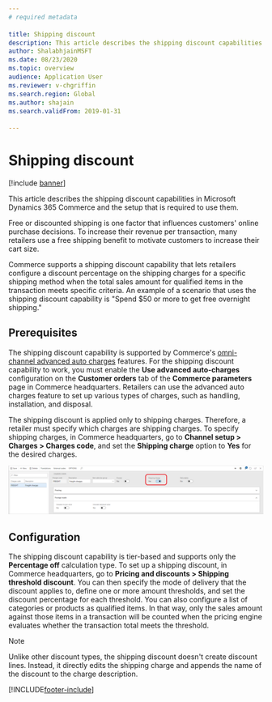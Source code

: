 ```yaml
---
# required metadata

title: Shipping discount
description: This article describes the shipping discount capabilities in Microsoft Dynamics 365 Commerce and the setup that is required to use them.
author: ShalabhjainMSFT
ms.date: 08/23/2020
ms.topic: overview
audience: Application User
ms.reviewer: v-chgriffin
ms.search.region: Global
ms.author: shajain
ms.search.validFrom: 2019-01-31
 
---
```


# Shipping discount

[!include [banner](includes/banner.md)]

This article describes the shipping discount capabilities in Microsoft Dynamics 365 Commerce and the setup that is required to use them.

Free or discounted shipping is one factor that influences customers' online purchase decisions. To increase their revenue per transaction, many retailers use a free shipping benefit to motivate customers to increase their cart size.

Commerce supports a shipping discount capability that lets retailers configure a discount percentage on the shipping charges for a specific shipping method when the total sales amount for qualified items in the transaction meets specific criteria. An example of a scenario that uses the shipping discount capability is "Spend $50 or more to get free overnight shipping."

## Prerequisites

The shipping discount capability is supported by Commerce's [omni-channel advanced auto charges](/dynamics365/unified-operations/retail/omni-auto-charges) features. For the shipping discount capability to work, you must enable the **Use advanced auto-charges** configuration on the **Customer orders** tab of the **Commerce parameters** page in Commerce headquarters. Retailers can use the advanced auto charges feature to set up various types of charges, such as handling, installation, and disposal.

The shipping discount is applied only to shipping charges. Therefore, a retailer must specify which charges are shipping charges. To specify shipping charges, in Commerce headquarters, go to **Channel setup \> Charges \> Charges code**, and set the **Shipping charge** option to **Yes** for the desired charges.

![Specifying a charge as a shipping charge.](./media/Specify_shipping_charge.png)

## Configuration

The shipping discount capability is tier-based and supports only the **Percentage off** calculation type. To set up a shipping discount, in Commerce headquarters, go to **Pricing and discounts \> Shipping threshold discount**. You can then specify the mode of delivery that the discount applies to, define one or more amount thresholds, and set the discount percentage for each threshold. You can also configure a list of categories or products as qualified items. In that way, only the sales amount against those items in a transaction will be counted when the pricing engine evaluates whether the transaction total meets the threshold.

> [!NOTE]
> Unlike other discount types, the shipping discount doesn't create discount lines. Instead, it directly edits the shipping charge and appends the name of the discount to the charge description.

[!INCLUDE[footer-include](../includes/footer-banner.md)]
